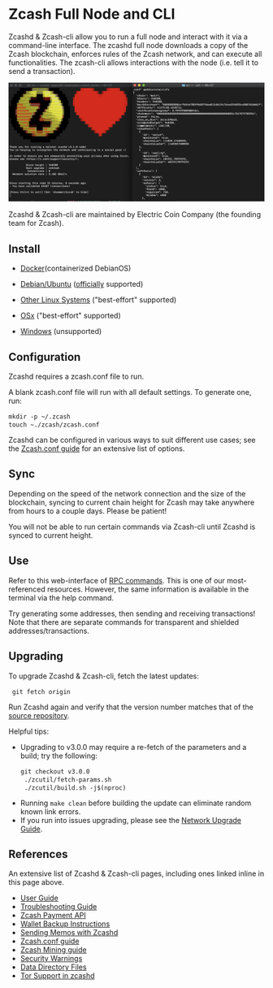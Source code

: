 # Zcash Full Node and CLI

Zcashd & Zcash-cli allow you to run a full node and interact with it via a command-line interface.  The zcashd full node downloads a copy of the Zcash blockchain,  enforces rules of the Zcash network, and can execute all functionalities. The zcash-cli allows interactions with the node (i.e. tell it to send a transaction).

![](./images/zcashd_and_zcashcli.png)

Zcashd & Zcash-cli are maintained by Electric Coin Company (the founding team for Zcash).


## Install

* [Docker](https://hub.docker.com/r/electriccoinco/zcashd)(containerized DebianOS)

* [Debian/Ubuntu](Debian-Ubuntu-build.md) ([officially](https://zcash.readthedocs.io/en/latest/rtd_pages/supported_platform_policy.html#supported-platform-policy) supported)

* [Other Linux Systems](Linux-misc-build.md) ("best-effort" supported)

* [OSx](OSx-build.md) ("best-effort" supported)

* [Windows](windows-build.md) (unsupported)


## Configuration

Zcashd requires a zcash.conf file to run. 

A blank zcash.conf file will run with all default settings. To generate one, run: 

```
mkdir -p ~/.zcash
touch ~./zcash/zcash.conf
```

Zcashd can be configured in various ways to suit different use cases; see the [Zcash.conf guide](zcash_conf_guide.html) for an extensive list of options. 

## Sync

Depending on the speed of the network connection and the size of the blockchain, syncing to current chain height for Zcash may take anywhere from hours to a couple days. Please be patient! 

You will not be able to run certain commands via Zcash-cli until Zcashd is synced to current height. 

## Use

Refer to this web-interface of [RPC commands](https://zcash-rpc.github.io/). This is one of our most-referenced resources. However, the same information is available in the terminal via the help command. 

Try generating some addresses, then sending and receiving transactions! Note that there are separate commands for transparent and shielded addresses/transactions. 

## Upgrading

<!--If you're on a Debian-based distribution, you can follow the :ref:`install-debian-bin-packages-guide` to install Zcash on your system. --> 

To upgrade Zcashd & Zcash-cli, fetch the latest updates:
  ```
   git fetch origin
  ```

Run Zcashd again and verify that the version number matches that of the [source repository](https://github.com/zcash/zcash).

Helpful tips: 
* Upgrading to v3.0.0 may require a re-fetch of the parameters and a build; try the following: 
  ```
  git checkout v3.0.0
   ./zcutil/fetch-params.sh
   ./zcutil/build.sh -j$(nproc)
  ```
* Running ``make clean`` before building the update can eliminate random known link errors. 
* If you run into issues upgrading, please see the [Network Upgrade Guide](nu_dev_guide.html).

## References

An extensive list of Zcashd & Zcash-cli pages, including ones linked inline in this page above. 
* [User Guide](user_guide.html)
* [Troubleshooting Guide](troubleshooting_guide.html)
* [Zcash Payment API](payment_api.html)
* [Wallet Backup Instructions](wallet_backup.html)
* [Sending Memos with Zcashd](memos.html)
* [Zcash.conf guide](zcash_conf_guide.html)
* [Zcash Mining guide](zcash_mining_guide.html)
* [Security Warnings](security_warnings.html)
* [Data Directory Files](files.html)
* [Tor Support in zcashd](tor.html)
